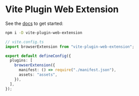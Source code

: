 # Vite Plugin Web Extension

See the [docs](https://github.com/aklinker1/vite-plugin-web-extension/blob/main/README.md) to get started:

```bash
npm i -D vite-plugin-web-extension
```

```ts
// vite.config.ts
import browserExtension from "vite-plugin-web-extension";

export default defineConfig({
  plugins: [
    browserExtension({
      manifest: () => require("./manifest.json"),
      assets: "assets",
    }),
  ],
});
```
